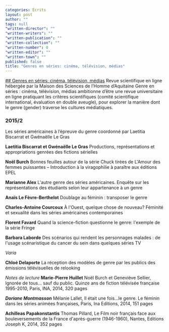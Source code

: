 ```yaml
---
categories: Écrits
layout: post
author: ""
tags: null
"written-director": ""
"written-writers": ""
"written-publication": ""
"written-collection": ""
"written-number": 0
"written-editor": ""
"written-town": ""
published: false
title: "Genres en séries: cinéma, télévision, médias"
---
```


[## Genres en séries: cinéma, télévision, médias](http://genreenseries.weebly.com/)
Revue scientifique en ligne hébergée par la Maison des Sciences de l’Homme d’Aquitaine Genre en séries : cinéma, télévision, médias ambitionne d’être une revue universitaire en ligne  pratiquant les critères scientifiques (comité scientifique international, évaluation en double aveugle), pour explorer la manière dont le genre (gender) traverse les cultures médiatiques.

### 2015/2
Les séries américaines à l’épreuve du genre
coordonné par Laetitia Biscarrat et Gwénaëlle Le Gras

**Laetitia Biscarrat et Gwénaëlle Le Gras**
Productions, représentations et appropriations genrées des fictions sérielles

**Noël Burch**
Bonnes feuilles autour de la série Chuck tirées de L'Amour des femmes puissantes – Introduction à la viragophilie à paraître aux éditions EPEL

**Marianne Alex**
L'autre genre des séries américaines. Enquête sur les représentations des étudiants selon leur appartenance à un genre

**Anaïs Le Fèvre-Berthelot**
Doublage au féminin : transposer le genre

**Charles-Antoine Courcoux**
﻿À l'Ouest, quelque chose de nouveau? Féminité et sexualité dans les séries américaines contemporaines﻿
 
**Florent Favard**
Quand la science-fiction questionne le genre: l'exemple de la série Fringe

**Barbara Laborde**
Des scénarios qui rendent les personnages malades : de l'usage scénaristique du cancer du sein dans quelques séries TV


_Varia_

**Chloé Delaporte**
La réception des modèles de genre par les publics des émissions télévisuelles de relooking

_Notes de lecture_
**Marie-Pierre Huillet**
Noël Burch et Geneviève Sellier, Ignorée de tous... sauf du public. Quinze ans de fiction télévisée française 1995-2010,
Paris, INA, 2014, 320 pages 

_**Doriane Montmasson**_
Mélanie Lallet, Il était une fois…le genre. Le féminin dans les séries animées françaises,
Paris, Ina Editions, 2014, 151 pages

**Achilleas Papakonstantis**
Thomas Pillard, Le Film noir français face aux bouleversements de la France d'après-guerre (1946-1960),
Nantes, Editions Joseph K, 2014, 352 pages


